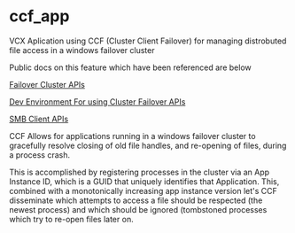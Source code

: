 # ccf_app

VCX Aplication using CCF (Cluster Client Failover) for managing 
distrobuted file access in a windows failover cluster

Public docs on this feature which have been referenced are below

[Failover Cluster APIs](https://docs.microsoft.com/en-us/previous-versions/windows/desktop/mscs/failover-cluster-apis-portal)

[Dev Environment For using Cluster Failover APIs](https://docs.microsoft.com/en-us/previous-versions/windows/desktop/mscs/preparing-a-development-environment#ide-requirements)

[SMB Client APIs](https://docs.microsoft.com/en-us/windows/win32/api/smbclnt/)

CCF Allows for applications running in a windows failover cluster to gracefully resolve closing of old file handles, and re-opening of files, during 
a process crash.

This is accomplished by registering processes in the cluster via an App Instance ID, which is a GUID that uniquely identifies that Application. This, combined
with a monotonically increasing app instance version let's CCF disseminate which attempts to access a file should be respected (the newest process) and which
should be ignored (tombstoned processes which try to re-open files later on.
